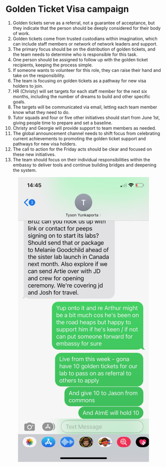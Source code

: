 # Golden Ticket Visa campaign

1. Golden tickets serve as a referral, not a guarantee of acceptance, but they indicate that the person should be deeply considered for their body of work.
2. Golden tickets come from trusted custodians within imagination, which can include staff members or network of network leaders and support.
3. The primary focus should be on the distribution of golden tickets, and the team needs to determine who is responsible for this task.
4. One person should be assigned to follow up with the golden ticket recipients, keeping the process simple.
5. If someone wants to volunteer for this role, they can raise their hand and take on the responsibility.
6. The team is focusing on golden tickets as a pathway for new visa holders to join.
7. HR (Christy) will set targets for each staff member for the next six months, including the number of dreams to build and other specific goals.
8. The targets will be communicated via email, letting each team member know what they need to do.
9. Tutor squads and four or five other initiatives should start from June 1st, giving people time to prepare and set a baseline.
10. Christy and Georgie will provide support to team members as needed.
11. The global announcement channel needs to shift focus from celebrating current achievements to promoting the golden ticket support and pathways for new visa holders.
12. The call to action for the Friday acts should be clear and focused on these new initiatives.
13. The team should focus on their individual responsibilities within the embassy to deliver tools and continue building bridges and deepening the system.

<figure><img src="../.gitbook/assets/IMG_2439.jpeg" alt=""><figcaption></figcaption></figure>
